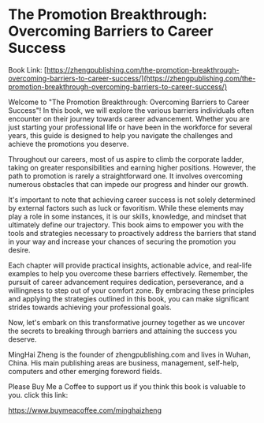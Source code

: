 # The Promotion Breakthrough: Overcoming Barriers to Career Success

Book Link: [https://zhengpublishing.com/the-promotion-breakthrough-overcoming-barriers-to-career-success/](https://zhengpublishing.com/the-promotion-breakthrough-overcoming-barriers-to-career-success/)

Welcome to "The Promotion Breakthrough: Overcoming Barriers to Career Success"! In this book, we will explore the various barriers individuals often encounter on their journey towards career advancement. Whether you are just starting your professional life or have been in the workforce for several years, this guide is designed to help you navigate the challenges and achieve the promotions you deserve.

Throughout our careers, most of us aspire to climb the corporate ladder, taking on greater responsibilities and earning higher positions. However, the path to promotion is rarely a straightforward one. It involves overcoming numerous obstacles that can impede our progress and hinder our growth.

It's important to note that achieving career success is not solely determined by external factors such as luck or favoritism. While these elements may play a role in some instances, it is our skills, knowledge, and mindset that ultimately define our trajectory. This book aims to empower you with the tools and strategies necessary to proactively address the barriers that stand in your way and increase your chances of securing the promotion you desire.

Each chapter will provide practical insights, actionable advice, and real-life examples to help you overcome these barriers effectively. Remember, the pursuit of career advancement requires dedication, perseverance, and a willingness to step out of your comfort zone. By embracing these principles and applying the strategies outlined in this book, you can make significant strides towards achieving your professional goals.

Now, let's embark on this transformative journey together as we uncover the secrets to breaking through barriers and attaining the success you deserve.

MingHai Zheng is the founder of zhengpublishing.com and lives in Wuhan, China. His main publishing areas are business, management, self-help, computers and other emerging foreword fields.

Please Buy Me a Coffee to support us if you think this book is valuable to you. click this link:

https://www.buymeacoffee.com/minghaizheng
